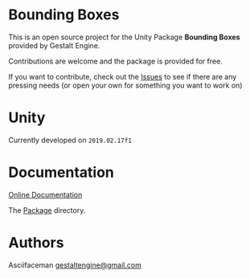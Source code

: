 # Bounding Boxes
This is an open source project for the Unity Package **Bounding Boxes** provided
by Gestalt Engine.

Contributions are welcome and the package is provided for free. 

If you want to contribute, check out the [Issues](https://github.com/Gestalt-Engine/BoundingBoxes/issues) to see if there are any pressing needs (or open your own for something you want to work on)

# Unity
Currently developed on `2019.02.17f1`

# Documentation
[Online Documentation](http://www.gestaltengine.com/bounding-boxes-documentation/)

The [Package](src/Packages/BoundingBoxes) directory.

# Authors
Asciifaceman <gestaltengine@gmail.com>
